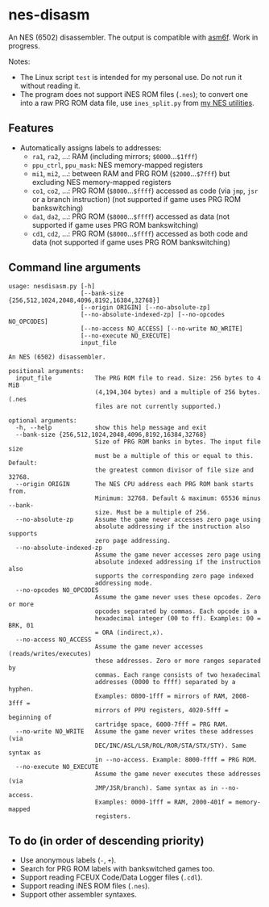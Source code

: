 # nes-disasm
An NES (6502) disassembler. The output is compatible with [asm6f](https://github.com/freem/asm6f). Work in progress.

Notes:
* The Linux script `test` is intended for my personal use. Do not run it without reading it.
* The program does not support iNES ROM files (`.nes`); to convert one into a raw PRG ROM data file, use `ines_split.py` from [my NES utilities](https://github.com/qalle2/nes-util).

## Features
* Automatically assigns labels to addresses:
  * `ra1`, `ra2`, &hellip;: RAM (including mirrors; `$0000`&hellip;`$1fff`)
  * `ppu_ctrl`, `ppu_mask`: NES memory-mapped registers
  * `mi1`, `mi2`, &hellip;: between RAM and PRG ROM (`$2000`&hellip;`$7fff`) but excluding NES memory-mapped registers
  * `co1`, `co2`, &hellip;: PRG ROM (`$8000`&hellip;`$ffff`) accessed as code (via `jmp`, `jsr` or a branch instruction) (not supported if game uses PRG ROM bankswitching)
  * `da1`, `da2`, &hellip;: PRG ROM (`$8000`&hellip;`$ffff`) accessed as data (not supported if game uses PRG ROM bankswitching)
  * `cd1`, `cd2`, &hellip;: PRG ROM (`$8000`&hellip;`$ffff`) accessed as both code and data (not supported if game uses PRG ROM bankswitching)

## Command line arguments
```
usage: nesdisasm.py [-h]
                    [--bank-size {256,512,1024,2048,4096,8192,16384,32768}]
                    [--origin ORIGIN] [--no-absolute-zp]
                    [--no-absolute-indexed-zp] [--no-opcodes NO_OPCODES]
                    [--no-access NO_ACCESS] [--no-write NO_WRITE]
                    [--no-execute NO_EXECUTE]
                    input_file

An NES (6502) disassembler.

positional arguments:
  input_file            The PRG ROM file to read. Size: 256 bytes to 4 MiB
                        (4,194,304 bytes) and a multiple of 256 bytes. (.nes
                        files are not currently supported.)

optional arguments:
  -h, --help            show this help message and exit
  --bank-size {256,512,1024,2048,4096,8192,16384,32768}
                        Size of PRG ROM banks in bytes. The input file size
                        must be a multiple of this or equal to this. Default:
                        the greatest common divisor of file size and 32768.
  --origin ORIGIN       The NES CPU address each PRG ROM bank starts from.
                        Minimum: 32768. Default & maximum: 65536 minus --bank-
                        size. Must be a multiple of 256.
  --no-absolute-zp      Assume the game never accesses zero page using
                        absolute addressing if the instruction also supports
                        zero page addressing.
  --no-absolute-indexed-zp
                        Assume the game never accesses zero page using
                        absolute indexed addressing if the instruction also
                        supports the corresponding zero page indexed
                        addressing mode.
  --no-opcodes NO_OPCODES
                        Assume the game never uses these opcodes. Zero or more
                        opcodes separated by commas. Each opcode is a
                        hexadecimal integer (00 to ff). Examples: 00 = BRK, 01
                        = ORA (indirect,x).
  --no-access NO_ACCESS
                        Assume the game never accesses (reads/writes/executes)
                        these addresses. Zero or more ranges separated by
                        commas. Each range consists of two hexadecimal
                        addresses (0000 to ffff) separated by a hyphen.
                        Examples: 0800-1fff = mirrors of RAM, 2008-3fff =
                        mirrors of PPU registers, 4020-5fff = beginning of
                        cartridge space, 6000-7fff = PRG RAM.
  --no-write NO_WRITE   Assume the game never writes these addresses (via
                        DEC/INC/ASL/LSR/ROL/ROR/STA/STX/STY). Same syntax as
                        in --no-access. Example: 8000-ffff = PRG ROM.
  --no-execute NO_EXECUTE
                        Assume the game never executes these addresses (via
                        JMP/JSR/branch). Same syntax as in --no-access.
                        Examples: 0000-1fff = RAM, 2000-401f = memory-mapped
                        registers.
```

## To do (in order of descending priority)
* Use anonymous labels (`-`, `+`).
* Search for PRG ROM labels with bankswitched games too.
* Support reading FCEUX Code/Data Logger files (`.cdl`).
* Support reading iNES ROM files (`.nes`).
* Support other assembler syntaxes.

